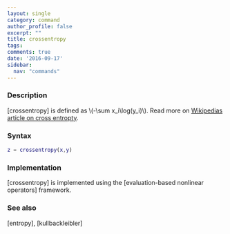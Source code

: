 ```yaml
---
layout: single
category: command
author_profile: false
excerpt: ""
title: crossentropy
tags:
comments: true
date: '2016-09-17'
sidebar:
  nav: "commands"
---
```


### Description
[crossentropy] is defined as \\(-\sum x_i\log(y_i)\\). Read more on [Wikipedias article on cross entropty](http://en.wikipedia.org/wiki/Cross_entropy).

### Syntax

````matlab
z = crossentropy(x,y)
````

### Implementation

[crossentropy] is implemented using the [evaluation-based nonlinear operators] framework.

### See also

[entropy], [kullbackleibler]

